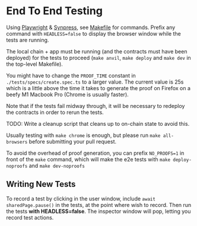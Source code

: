 # End To End Testing

Using [Playwright](https://playwright.dev/) & [Synpress](https://github.com/Synthetixio/synpress),
see [Makefile](Makefile) for commands. Prefix any command with `HEADLESS=false` to display the
browser window while the tests are running.

The local chain + app must be running (and the contracts must have been deployed) for the tests to
proceed (`make anvil`, `make deploy` and `make dev` in the top-level Makefile).

You might have to change the `PROOF_TIME` constant in `./tests/specs/create.spec.ts` to a
larger value. The current value is 25s which is a little above the time it takes to generate the
proof on Firefox on a beefy M1 Macbook Pro (Chrome is usually faster).

Note that if the tests fail midway through, it will be necessary to redeploy the contracts in order
to rerun the tests.

TODO: Write a cleanup script that cleans up to on-chain state to avoid this.

Usually testing with `make chrome` is enough, but please run `make all-browsers` before submitting
your pull request.

To avoid the overhead of proof generation, you can prefix `NO_PROOFS=1` in front of the `make`
command, which will make the e2e tests with `make deploy-noproofs` and `make dev-noproofs`

## Writing New Tests

To record a test by clicking in the user window, include `await sharedPage.pause()` in the tests, at
the point where wish to record. Then run the tests **with HEADLESS=false**. The inspector window
will pop, letting you record test actions.